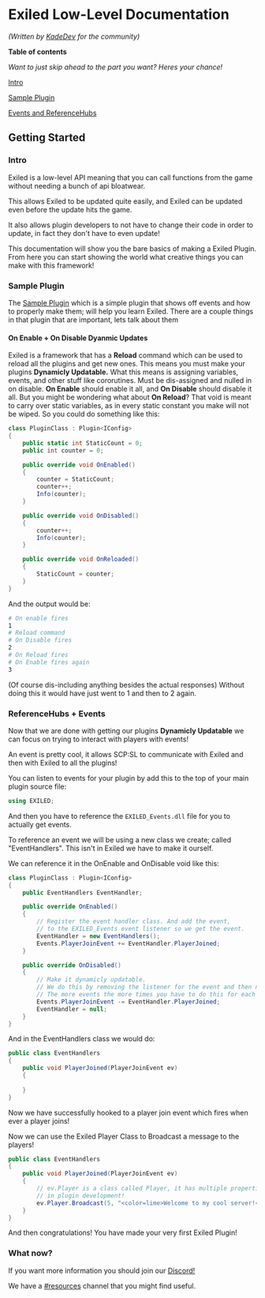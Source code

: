# Exiled Low-Level Documentation
*(Written by [KadeDev](https://github.com/KadeDev) for the community)*

**Table of contents**

*Want to just skip ahead to the part you want? Heres your chance!*

[Intro](#intro)

[Sample Plugin](#sample-plugin)

[Events and ReferenceHubs](#referencehubs--events)

## Getting Started
### Intro
Exiled is a low-level API meaning that you can call functions from the game without needing a bunch of api bloatwear.

This allows Exiled to be updated quite easily, and Exiled can be updated even before the update hits the game.

It also allows plugin developers to not have to change their code in order to update, in fact they don't have to even update!

This documentation will show you the bare basics of making a Exiled Plugin. From here you can start showing the world what creative things you can make with this framework!

### Sample Plugin
The [Sample Plugin](https://github.com/galaxy119/SamplePlugin) which is a simple plugin that shows off events and how to properly make them; will help you learn Exiled. There are a couple things in that plugin that are important, lets talk about them

#### On Enable + On Disable Dyanmic Updates
Exiled is a framework that has a **Reload** command which can be used to reload all the plugins and get new ones. This means you must make your plugins **Dynamicly Updatable.** What this means is assigning variables, events, and other stuff like cororutines. Must be dis-assigned and nulled in on disable. **On Enable** should enable it all, and **On Disable** should disable it all. But you might be wondering what about **On Reload**? That void is meant to carry over static variables, as in every static constant you make will not be wiped. So you could do something like this:
```csharp
class PluginClass : Plugin<IConfig>
{
	public static int StaticCount = 0; 
	public int counter = 0; 

	public override void OnEnabled() 
	{ 
		counter = StaticCount; 
		counter++; 
		Info(counter); 
	} 

	public override void OnDisabled() 
	{ 
		counter++; 
		Info(counter); 
	} 

	public override void OnReloaded() 
	{ 
		StaticCount = counter; 
	}
}
``` 

And the output would be:
```bash
# On enable fires
1
# Reload command
# On Disable fires
2
# On Reload fires
# On Enable fires again
3

```
(Of course dis-including anything besides the actual responses)
Without doing this it would have just went to 1 and then to 2 again.

### ReferenceHubs + Events
Now that we are done with getting our plugins **Dynamicly Updatable** we can focus on trying to interact with players with events!

An event is pretty cool, it allows SCP:SL to communicate with Exiled and then with Exiled to all the plugins!

You can listen to events for your plugin by add this to the top of your main plugin source file:
```csharp
using EXILED;
```
And then you have to reference the `EXILED_Events.dll` file for you to actually get events.

To reference an event we will be using a new class we create; called "EventHandlers". This isn't in Exiled we have to make it ourself.

We can reference it in the OnEnable and OnDisable void like this:
```csharp
class PluginClass : Plugin<IConfig>
{
	public EventHandlers EventHandler;

	public override OnEnabled()
	{
		// Register the event handler class. And add the event,
		// to the EXILED_Events event listener so we get the event.
		EventHandler = new EventHandlers();
		Events.PlayerJoinEvent += EventHandler.PlayerJoined;
	}

	public override OnDisabled()
	{
		// Make it dynamicly updatable.
		// We do this by removing the listener for the event and then nulling the event handler.
		// The more events the more times you have to do this for each one.
		Events.PlayerJoinEvent -= EventHandler.PlayerJoined;
		EventHandler = null;
	}
}
```
And in the EventHandlers class we would do:
```csharp
public class EventHandlers
{
	public void PlayerJoined(PlayerJoinEvent ev)
	{
		
	}
}
```
Now we have successfully hooked to a player join event which fires when ever a player joins!

Now we can use the Exiled Player Class to Broadcast a message to the players!

```csharp
public class EventHandlers
{
	public void PlayerJoined(PlayerJoinEvent ev)
	{
		// ev.Player is a class called Player, it has multiple properties that are very useful
		// in plugin development!
		ev.Player.Broadcast(5, "<color=lime>Welcome to my cool server!</color>");
	}
}
```

And then congratulations! You have made your very first Exiled Plugin!

### What now?
If you want more information you should join our [Discord!](https://discord.gg/SXnFZez)

We have a [#resources](https://discord.com/channels/656673194693885975/668962626780397569) channel that you might find useful.
